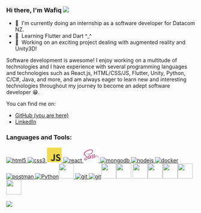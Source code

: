 ### Hi there, I'm Wafiq <img src="https://media.giphy.com/media/hvRJCLFzcasrR4ia7z/giphy.gif" width="25">

- 💼 &nbsp;I'm currently doing an internship as a software developer for Datacom NZ.
- 🌱 &nbsp;Learning Flutter and Dart ^_^
- 🔭 &nbsp;Working on an exciting project dealing with augmented reality and Unity3D!

Software development is awesome! I enjoy working on a multitude of technologies and I have experience with several programming languages and technologies such as React.js, HTML/CSS/JS, Flutter, Unity, Python, C/C#, Java, and more, and am always eager to learn new and interesting technologies throughout my journey to become an adept software developer 😁.

You can find me on:

* [GitHub (you are here)](https://github.com/WafiqAli)
* [LinkedIn](https://www.linkedin.com/in/wafiqcali)

<h3 align="left">Languages and Tools:</h3>
<p align="left">
<a href="https://www.w3.org/html/" target="_blank" rel="noreferrer"> <img src="https://cdn.jsdelivr.net/gh/devicons/devicon/icons/html5/html5-original.svg" alt="html5" width="40" height="40"/> </a><a href="https://www.w3schools.com/css/" target="_blank" rel="noreferrer"> <img src="https://cdn.jsdelivr.net/gh/devicons/devicon/icons/css3/css3-original.svg" alt="css3" width="40" height="40"/> </a> <a href="https://developer.mozilla.org/en-US/docs/Web/JavaScript" target="_blank" rel="noreferrer"> <img src="https://raw.githubusercontent.com/devicons/devicon/master/icons/javascript/javascript-original.svg" alt="javascript" width="40" height="40"/> </a><a href="https://reactjs.org/" target="_blank" rel="noreferrer"> <img src="https://cdn.jsdelivr.net/gh/devicons/devicon/icons/react/react-original.svg" alt="react" width="40" height="40"/> </a><a href="https://sass-lang.com" target="_blank" rel="noreferrer"> <img src="https://raw.githubusercontent.com/devicons/devicon/master/icons/sass/sass-original.svg" alt="sass" width="40" height="40"/> </a><a href="https://www.mongodb.com/" target="_blank" rel="noreferrer"> <img src="https://cdn.jsdelivr.net/gh/devicons/devicon/icons/mongodb/mongodb-original.svg" alt="mongodb" width="40" height="40"/> </a><a href="https://nodejs.org" target="_blank" rel="noreferrer"> <img src="https://cdn.jsdelivr.net/gh/devicons/devicon/icons/nodejs/nodejs-original.svg" alt="nodejs" width="40" height="40"/> </a><a href="https://www.docker.com/" target="_blank" rel="noreferrer"> <img src="https://cdn.jsdelivr.net/gh/devicons/devicon/icons/docker/docker-original.svg" alt="docker" width="40" height="40"/> </a><a href="https://postman.com" target="_blank" rel="noreferrer"> <img src="https://www.vectorlogo.zone/logos/getpostman/getpostman-icon.svg" alt="postman" width="40" height="40"/> </a><a href="https://www.python.org/" target="_blank" rel="noreferrer"><img src="https://raw.githubusercontent.com/danielcranney/readme-generator/main/public/icons/skills/python-colored.svg" width="40" height="40" alt="Python" /></a><a href="https://www.java.com/en/"><img src="https://cdn.jsdelivr.net/gh/devicons/devicon/icons/java/java-original.svg" width="40" height="40"/></a><a href="https://git-scm.com/" target="_blank" rel="noreferrer"> <img src="https://www.vectorlogo.zone/logos/git-scm/git-scm-icon.svg" alt="git" width="40" height="40"/></a><a href="https://code.visualstudio.com/" target="_blank" rel="noreferrer"> <img src="https://cdn.jsdelivr.net/gh/devicons/devicon/icons/vscode/vscode-original.svg" alt="git" width="40" height="40"/></a><a href="https://trello.com/en"><img src="https://cdn.jsdelivr.net/gh/devicons/devicon/icons/trello/trello-plain.svg" width="40" height="40"/></a><a href="https://en.wikipedia.org/wiki/C_(programming_language)#:~:text=C%20is%20an%20imperative%20procedural,all%20with%20minimal%20runtime%20support."><img src="https://cdn.jsdelivr.net/gh/devicons/devicon/icons/c/c-original.svg" width="40" height="40"/></a>
<a href="https://en.wikipedia.org/wiki/C_Sharp_(programming_language)"><img src="https://cdn.jsdelivr.net/gh/devicons/devicon/icons/csharp/csharp-original.svg" width="40" height="40"/></a><a href="https://unity.com/"><img src="https://cdn.jsdelivr.net/gh/devicons/devicon/icons/unity/unity-original.svg" width="40" height="40"/></a><a href="https://flutter.dev/"><img src="https://cdn.jsdelivr.net/gh/devicons/devicon/icons/flutter/flutter-original.svg" width="40" height="40"/></a><a href="https://dart.dev/"><img src="https://cdn.jsdelivr.net/gh/devicons/devicon/icons/dart/dart-original.svg" width="40" height="40"/></a><a href="https://firebase.google.com/"><img src="https://cdn.jsdelivr.net/gh/devicons/devicon/icons/firebase/firebase-plain.svg" width="40" height="40"/></a>
</p>


![](https://github-profile-summary-cards.vercel.app/api/cards/profile-details?username=WafiqAli&theme=monokai)
